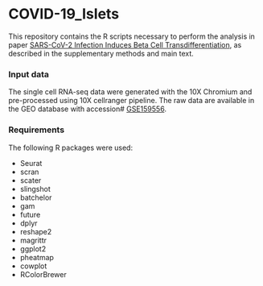 # COVID-19_Islets

This repository contains the R scripts necessary to perform the analysis in paper [SARS-CoV-2 Infection Induces Beta Cell Transdifferentiation](https://github.com/shuibingchen/COVID-19_Islets), as described in the supplementary methods and main text.

### Input data
The single cell RNA-seq data were generated with the 10X Chromium and pre-processed using 10X cellranger pipeline. The raw data are available in the GEO database with accession# [GSE159556](https://www.ncbi.nlm.nih.gov/geo/query/acc.cgi?acc=GSE159556).

### Requirements
The following R packages were used:
- Seurat
- scran
- scater
- slingshot
- batchelor
- gam
- future
- dplyr
- reshape2
- magrittr
- ggplot2
- pheatmap
- cowplot
- RColorBrewer


